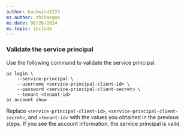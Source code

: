 ```yaml
---
author: backwind1233
ms.author: zhihaoguo
ms.date: 06/26/2024
ms.topic: include
---
```


### Validate the service principal

Use the following command to validate the service principal:

```azurecli
az login \
    --service-principal \
    --username <service-principal-client-id> \
    --password <service-principal-client-secret> \
    --tenant <tenant-id>
az account show
```

Replace `<service-principal-client-id>`, `<service-principal-client-secret>`, and `<tenant-id>` with the values you obtained in the previous steps. If you see the account information, the service principal is valid.
